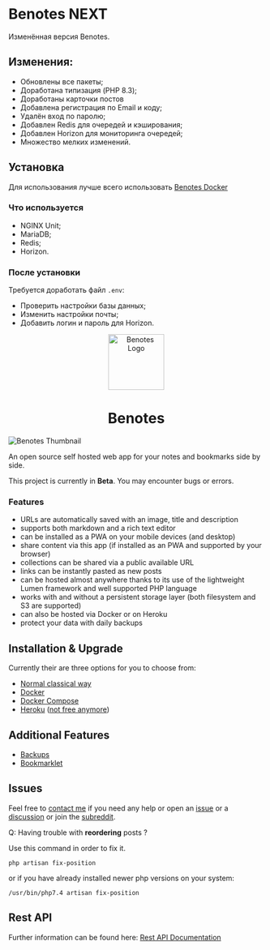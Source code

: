 # Benotes NEXT
Изменённая версия Benotes.

## Изменения:
- Обновлены все пакеты;
- Доработана типизация (PHP 8.3);
- Доработаны карточки постов
- Добавлена регистрация по Email и коду;
- Удалён вход по паролю;
- Добавлен Redis для очередей и кэширования;
- Добавлен Horizon для мониторинга очередей;
- Множество мелких изменений.

## Установка
Для использования лучше всего использовать [Benotes Docker](https://github.com/coolycow/benotes-docker)

### Что используется
- NGINX Unit;
- MariaDB;
- Redis;
- Horizon.

### После установки
Требуется доработать файл `.env`:
- Проверить настройки базы данных;
- Изменить настройки почты;
- Добавить логин и пароль для Horizon.

<p align="center">
    <img width="110" alt="Benotes Logo"
        src="https://raw.githubusercontent.com/coolycow/benotes/master/public/apple-touch-icon.png"/>
</p>

<h1 align="center">Benotes</h1>

<img src="https://user-images.githubusercontent.com/33751346/177018302-61f0e613-c7ff-40ff-b260-771f78489233.jpg"
    alt="Benotes Thumbnail">

An open source self hosted web app for your notes and bookmarks side by side.

This project is currently in **Beta**. You may encounter bugs or errors.

### Features

-   URLs are automatically saved with an image, title and description
-   supports both markdown and a rich text editor
-   can be installed as a PWA on your mobile devices (and desktop)
-   share content via this app (if installed as an PWA and supported by your browser)
-   collections can be shared via a public available URL
-   links can be instantly pasted as new posts
-   can be hosted almost anywhere thanks to its use of the lightweight Lumen framework and well supported PHP language
-   works with and without a persistent storage layer (both filesystem and S3 are supported)
-   can also be hosted via Docker or on Heroku
-   protect your data with daily backups

## Installation & Upgrade

Currently their are three options for you to choose from:

-   [Normal classical way](https://benotes.org/docs/installation/classic)
-   [Docker](https://benotes.org/docs/installation/docker)
-   [Docker Compose](https://benotes.org/docs/installation/docker-compose)
-   [Heroku](https://benotes.org/docs/installation/heroku) ([not free anymore](https://blog.heroku.com/next-chapter))

## Additional Features

-   [Backups](https://benotes.org/docs/extras/backup)
-   [Bookmarklet](https://benotes.org/docs/extras/bookmarklet)

## Issues

Feel free to [contact me](https://twitter.com/_fr0tt) if you need any help or open an [issue](https://github.com/fr0tt/benotes/issues) or a [discussion](https://github.com/fr0tt/benotes/discussions) or join the [subreddit](https://reddit.com/r/benotes).

Q: Having trouble with **reordering** posts ?

Use this command in order to fix it.

```
php artisan fix-position
```

or if you have already installed newer php versions on your system:

```
/usr/bin/php7.4 artisan fix-position
```

## Rest API

Further information can be found here: [Rest API Documentation](api.md)
